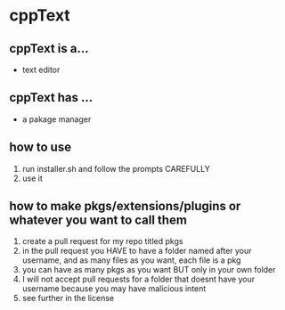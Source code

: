# cppText

## cppText is a...
- text editor

## cppText has ...
- a pakage manager

## how to use
1. run installer.sh and follow the prompts CAREFULLY
2. use it

## how to make pkgs/extensions/plugins or whatever you want to call them
1. create a pull request for my repo titled pkgs
2. in the pull request you HAVE to have a folder named after your username, and as many files as you want, each file is a pkg
3. you can have as many pkgs as you want BUT only in your own folder
4. I will not accept pull requests for a folder that doesnt have your username because you may have malicious intent
5. see further in the license
